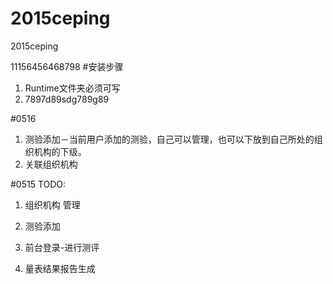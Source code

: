# 2015ceping
2015ceping

11156456468798
#安装步骤

1. Runtime文件夹必须可写
2. 7897d89sdg789g89

#0516
1. 测验添加－当前用户添加的测验，自己可以管理，也可以下放到自己所处的组织机构的下级。 
2. 关联组织机构

#0515
TODO:
1. 组织机构 管理

2. 测验添加

3. 前台登录-进行测评

4. 量表结果报告生成